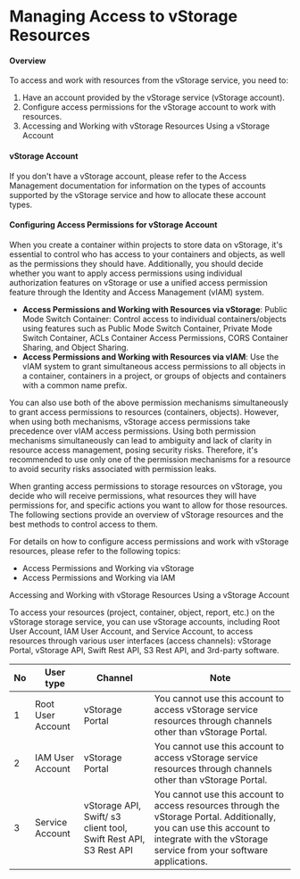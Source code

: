 # Managing Access to vStorage Resources

#### Overview <a href="#managingaccesstovstorageresources-overview" id="managingaccesstovstorageresources-overview"></a>

To access and work with resources from the vStorage service, you need to:

1. Have an account provided by the vStorage service (vStorage account).
2. Configure access permissions for the vStorage account to work with resources.
3. Accessing and Working with vStorage Resources Using a vStorage Account

#### vStorage Account <a href="#managingaccesstovstorageresources-vstorageaccount" id="managingaccesstovstorageresources-vstorageaccount"></a>

If you don't have a vStorage account, please refer to the Access Management documentation for information on the types of accounts supported by the vStorage service and how to allocate these account types.

#### Configuring Access Permissions for vStorage Account <a href="#managingaccesstovstorageresources-configuringaccesspermissionsforvstorageaccount" id="managingaccesstovstorageresources-configuringaccesspermissionsforvstorageaccount"></a>

When you create a container within projects to store data on vStorage, it's essential to control who has access to your containers and objects, as well as the permissions they should have. Additionally, you should decide whether you want to apply access permissions using individual authorization features on vStorage or use a unified access permission feature through the Identity and Access Management (vIAM) system.

* **Access Permissions and Working with Resources via vStorage**: Public Mode Switch Container: Control access to individual containers/objects using features such as Public Mode Switch Container, Private Mode Switch Container, ACLs Container Access Permissions, CORS Container Sharing, and Object Sharing.
* **Access Permissions and Working with Resources via vIAM**: Use the vIAM system to grant simultaneous access permissions to all objects in a container, containers in a project, or groups of objects and containers with a common name prefix.

You can also use both of the above permission mechanisms simultaneously to grant access permissions to resources (containers, objects). However, when using both mechanisms, vStorage access permissions take precedence over vIAM access permissions. Using both permission mechanisms simultaneously can lead to ambiguity and lack of clarity in resource access management, posing security risks. Therefore, it's recommended to use only one of the permission mechanisms for a resource to avoid security risks associated with permission leaks.

When granting access permissions to storage resources on vStorage, you decide who will receive permissions, what resources they will have permissions for, and specific actions you want to allow for those resources. The following sections provide an overview of vStorage resources and the best methods to control access to them.

For details on how to configure access permissions and work with vStorage resources, please refer to the following topics:

* Access Permissions and Working via vStorage
* Access Permissions and Working via IAM

Accessing and Working with vStorage Resources Using a vStorage Account

To access your resources (project, container, object, report, etc.) on the vStorage storage service, you can use vStorage accounts, including Root User Account, IAM User Account, and Service Account, to access resources through various user interfaces (access channels): vStorage Portal, vStorage API, Swift Rest API, S3 Rest API, and 3rd-party software.

| No | User type         | Channel                                                          | Note                                                                                                                                                                                        |
| -- | ----------------- | ---------------------------------------------------------------- | ------------------------------------------------------------------------------------------------------------------------------------------------------------------------------------------- |
| 1  | Root User Account | vStorage Portal                                                  | You cannot use this account to access vStorage service resources through channels other than vStorage Portal.                                                                               |
| 2  | IAM User Account  | vStorage Portal                                                  | You cannot use this account to access vStorage service resources through channels other than vStorage Portal.                                                                               |
| 3  | Service Account   | vStorage API, Swift/ s3 client tool, Swift Rest API, S3 Rest API | You cannot use this account to access resources through the vStorage Portal. Additionally, you can use this account to integrate with the vStorage service from your software applications. |